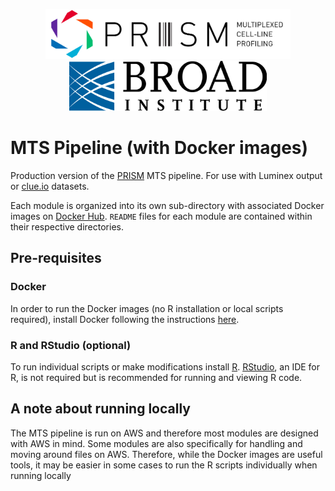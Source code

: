 <p align="center">
  <img src="reports/rmarkdown/misc/prism_logo_tagline_side.png" height="80"/>
  <img src="reports/rmarkdown/misc/BroadInstLogoforDigitalRGB.png" height="80"/>
</p>

# MTS Pipeline (with Docker images)

Production version of the [PRISM](https://www.theprismlab.org/) MTS pipeline. For use with Luminex output or [clue.io](clue.io) datasets.

Each module is organized into its own sub-directory with associated Docker images on [Docker Hub](https://hub.docker.com/orgs/prismcmap/repositories). `README` files for each module are contained within their respective directories.

## Pre-requisites

### Docker

In order to run the Docker images (no R installation or local scripts required), install Docker following the instructions [here](https://docs.docker.com/get-docker/).

### R and RStudio (optional)

To run individual scripts or make modifications install [R](https://www.r-project.org/). [RStudio](https://www.rstudio.com/products/rstudio/), an IDE for R, is not required but is recommended for running and viewing R code.

## A note about running locally

The MTS pipeline is run on AWS and therefore most modules are designed with AWS in mind. Some modules are also specifically for handling and moving around files on AWS. Therefore, while the Docker images are useful tools, it may be easier in some cases to run the R scripts individually when running locally
